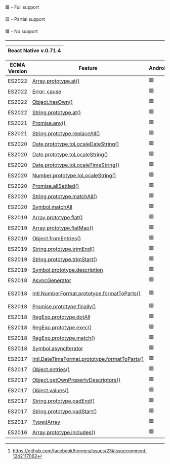 🟩 - Full support

🟨 - Partial support

🟥 - No support

---

<table>
    <thead>
        <tr>
            <th colspan=3>React Native v.0.71.4</th>
        </tr>
    </thead>
</table>

| ECMA Version | Feature                                                                                                                                                             | Android | Ios    |
| ------------ | ------------------------------------------------------------------------------------------------------------------------------------------------------------------- | ------- | ------ |
| ES2022       | [Array.prototype.at()](https://developer.mozilla.org/en-US/docs/Web/JavaScript/Reference/Global_Objects/Array/at)                                                   | 🟩      | 🟩     |
| ES2022       | [Error: cause](https://developer.mozilla.org/en-US/docs/Web/JavaScript/Reference/Global_Objects/Error/cause)                                                        | 🟩      | 🟩     |
| ES2022       | [Object.hasOwn()](https://developer.mozilla.org/en-US/docs/Web/JavaScript/Reference/Global_Objects/Object/hasOwn)                                                   | 🟩      | 🟩     |
| ES2022       | [String.prototype.at()](https://developer.mozilla.org/en-US/docs/Web/JavaScript/Reference/Global_Objects/String/at)                                                 | 🟩      | 🟩     |
| ES2021       | [Promise.any()](https://developer.mozilla.org/en-US/docs/Web/JavaScript/Reference/Global_Objects/Promise/any)                                                       | 🟩      | 🟩     |
| ES2021       | [String.prototype.replaceAll()](https://developer.mozilla.org/en-US/docs/Web/JavaScript/Reference/Global_Objects/String/replaceAll)                                 | 🟩      | 🟩     |
| ES2020       | [Date.prototype.toLocaleDateString()](https://developer.mozilla.org/en-US/docs/Web/JavaScript/Reference/Global_Objects/Date/toLocaleDateString)                     | 🟩      | 🟩     |
| ES2020       | [Date.prototype.toLocaleString()](https://developer.mozilla.org/en-US/docs/Web/JavaScript/Reference/Global_Objects/Date/toLocaleString)                             | 🟩      | 🟩     |
| ES2020       | [Date.prototype.toLocaleTimeString()](https://developer.mozilla.org/en-US/docs/Web/JavaScript/Reference/Global_Objects/Date/toLocaleTimeString)                     | 🟩      | 🟩     |
| ES2020       | [Number.prototype.toLocaleString()](https://developer.mozilla.org/en-US/docs/Web/JavaScript/Reference/Global_Objects/Number/toLocaleString)                         | 🟩      | 🟩     |
| ES2020       | [Promise.allSettled()](https://developer.mozilla.org/en-US/docs/Web/JavaScript/Reference/Global_Objects/Promise/allSettled)                                         | 🟩      | 🟩     |
| ES2020       | [String.prototype.matchAll()](https://developer.mozilla.org/en-US/docs/Web/JavaScript/Reference/Global_Objects/String/matchAll)                                     | 🟩      | 🟩     |
| ES2020       | [Symbol.matchAll](https://developer.mozilla.org/en-US/docs/Web/JavaScript/Reference/Global_Objects/Symbol/matchAll)                                                 | 🟩      | 🟩     |
| ES2019       | [Array.prototype.flat()](https://developer.mozilla.org/en-US/docs/Web/JavaScript/Reference/Global_Objects/Array/flat)                                               | 🟩      | 🟩     |
| ES2019       | [Array.prototype.flatMap()](https://developer.mozilla.org/en-US/docs/Web/JavaScript/Reference/Global_Objects/Array/flatMap)                                         | 🟩      | 🟩     |
| ES2019       | [Object.fromEntries()](https://developer.mozilla.org/en-US/docs/Web/JavaScript/Reference/Global_Objects/Object/fromEntries)                                         | 🟩      | 🟩     |
| ES2019       | [String.prototype.trimEnd()](https://developer.mozilla.org/en-US/docs/Web/JavaScript/Reference/Global_Objects/String/trimEnd)                                       | 🟩      | 🟩     |
| ES2019       | [String.prototype.trimStart()](https://developer.mozilla.org/en-US/docs/Web/JavaScript/Reference/Global_Objects/String/trimStart)                                   | 🟩      | 🟩     |
| ES2019       | [Symbol.prototype.description](https://developer.mozilla.org/en-US/docs/Web/JavaScript/Reference/Global_Objects/Symbol/description)                                 | 🟩      | 🟩     |
| ES2018       | [AsyncGenerator](https://developer.mozilla.org/en-US/docs/Web/JavaScript/Reference/Global_Objects/AsyncGenerator)                                                   | 🟩      | 🟩     |
| ES2018       | [Intl.NumberFormat.prototype.formatToParts()](https://developer.mozilla.org/en-US/docs/Web/JavaScript/Reference/Global_Objects/Intl/NumberFormat/formatToParts)     | 🟩      | 🟥[^1] |
| ES2018       | [Promise.prototype.finally()](https://developer.mozilla.org/en-US/docs/Web/JavaScript/Reference/Global_Objects/Promise/finally)                                     | 🟩      | 🟩     |
| ES2018       | [RegExp.prototype.dotAll](https://developer.mozilla.org/en-US/docs/Web/JavaScript/Reference/Global_Objects/RegExp/dotAll)                                           | 🟩      | 🟩     |
| ES2018       | [RegExp.prototype.exec()](https://developer.mozilla.org/en-US/docs/Web/JavaScript/Reference/Global_Objects/RegExp/exec)                                             | 🟩      | 🟩     |
| ES2018       | [RegExp.prototype.match()](https://developer.mozilla.org/en-US/docs/Web/JavaScript/Reference/Global_Objects/RegExp/@@match)                                         | 🟩      | 🟩     |
| ES2018       | [Symbol.asyncIterator](https://developer.mozilla.org/en-US/docs/Web/JavaScript/Reference/Global_Objects/Symbol/asyncIterator)                                       | 🟩      | 🟩     |
| ES2017       | [Intl.DateTimeFormat.prototype.formatToParts()](https://developer.mozilla.org/en-US/docs/Web/JavaScript/Reference/Global_Objects/Intl/DateTimeFormat/formatToParts) | 🟩      | 🟩     |
| ES2017       | [Object.entries()](https://developer.mozilla.org/en-US/docs/Web/JavaScript/Reference/Global_Objects/Object/entries)                                                 | 🟩      | 🟩     |
| ES2017       | [Object.getOwnPropertyDescriptors()](https://developer.mozilla.org/en-US/docs/Web/JavaScript/Reference/Global_Objects/Object/getOwnPropertyDescriptors)             | 🟩      | 🟩     |
| ES2017       | [Object.values()](https://developer.mozilla.org/en-US/docs/Web/JavaScript/Reference/Global_Objects/Object/values)                                                   | 🟩      | 🟩     |
| ES2017       | [String.prototype.padEnd()](https://developer.mozilla.org/en-US/docs/Web/JavaScript/Reference/Global_Objects/String/padEnd)                                         | 🟩      | 🟩     |
| ES2017       | [String.prototype.padStart()](https://developer.mozilla.org/en-US/docs/Web/JavaScript/Reference/Global_Objects/String/padStart)                                     | 🟩      | 🟩     |
| ES2017       | [TypedArray](https://developer.mozilla.org/en-US/docs/Web/JavaScript/Reference/Global_Objects/TypedArray)                                                           | 🟩      | 🟩     |
| ES2016       | [Array.prototype.includes()](https://developer.mozilla.org/en-US/docs/Web/JavaScript/Reference/Global_Objects/Array/includes)                                       | 🟩      | 🟩     |

[^1]: https://github.com/facebook/hermes/issues/23#issuecomment-1242117062
